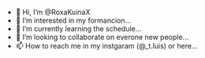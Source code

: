 - 👋 Hi, I’m @RoxaKuinaX
- 👀 I’m interested in my formancion...
- 🌱 I’m currently learning the schedule...
- 💞️ I’m looking to collaborate on everone new people...
- 📫 How to reach me in my instgaram (@_t.luis) or here...

<!---
RoxaKuinaX/RoxaKuinaX is a ✨ special ✨ repository because its `README.md` (this file) appears on your GitHub profile.
You can click the Preview link to take a look at your changes.
--->

